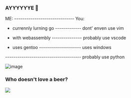 ### AYYYYYYE 👋

ME: ------------------------------ You: 

- currennly lurning go  ------------- dont' enven use vim 
 
-  with webassembly --------------- probably use vscode  
    
- uses gentoo --------------------- uses windows

-------------------------------------- probably use python
                             

<!--
**4cecoder/4cecoder** is a ✨ _special_ ✨ repository because its `README.md` (this file) appears on your GitHub profile.

Here are some ideas to get you started:

- 🔭 I’m currently working on ...
- 🌱 I’m currently learning ...
- 👯 I’m looking to collaborate on ...
- 🤔 I’m looking for help with ...
- 💬 Ask me about ...
- 📫 How to reach me: ...
- 😄 Pronouns: ...
- ⚡ Fun fact: ...
-->

![image](https://user-images.githubusercontent.com/88108711/166393324-af7f0dca-641f-4a9b-8012-96e6b2849551.png)

### Who doesn't love a beer?
<img src="https://camo.githubusercontent.com/bfafb964e96e7bee79f75356f81fcf48a290230e853b484db81a8009a7cd3a7e/68747470733a2f2f626f756c742e6d652f626565722e737667"/>
